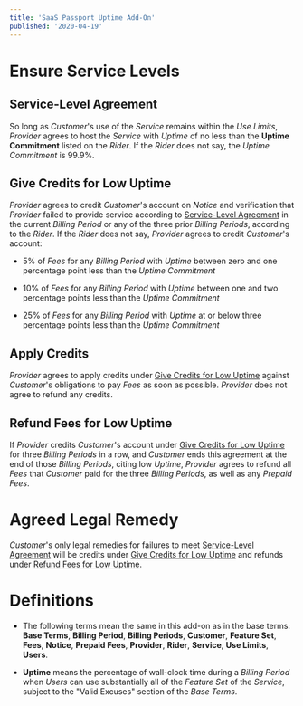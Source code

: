 ```yaml
---
title: 'SaaS Passport Uptime Add-On'
published: '2020-04-19'
---
```


# Ensure Service Levels

## Service-Level Agreement

So long as _Customer_'s use of the _Service_ remains within the _Use Limits_, _Provider_ agrees to host the _Service_ with _Uptime_ of no less than the **Uptime Commitment** listed on the _Rider_. If the _Rider_ does not say, the _Uptime Commitment_ is 99.9%.

## Give Credits for Low Uptime

_Provider_ agrees to credit _Customer_'s account on _Notice_ and verification that _Provider_ failed to provide service according to [Service-Level Agreement](#service-level-agrfeement) in the current _Billing Period_ or any of the three prior _Billing Periods_, according to the _Rider_. If the _Rider_ does not say, _Provider_ agrees to credit _Customer_'s account:

- 5% of _Fees_ for any _Billing Period_ with _Uptime_ between zero and one percentage point less than the _Uptime Commitment_

- 10% of _Fees_ for any _Billing Period_ with _Uptime_ between one and two percentage points less than the _Uptime Commitment_

- 25% of _Fees_ for any _Billing Period_ with _Uptime_ at or below three percentage points less than the _Uptime Commitment_

## Apply Credits

_Provider_ agrees to apply credits under [Give Credits for Low Uptime](#give-credits-for-law-uptime) against _Customer_'s obligations to pay _Fees_ as soon as possible. _Provider_ does not agree to refund any credits.

## Refund Fees for Low Uptime

If _Provider_ credits _Customer_'s account under [Give Credits for Low Uptime](#give-credits-for-law-uptime) for three _Billing Periods_ in a row, and _Customer_ ends this agreement at the end of those _Billing Periods_, citing low _Uptime_, _Provider_ agrees to refund all _Fees_ that _Customer_ paid for the three _Billing Periods_, as well as any _Prepaid Fees_.

# Agreed Legal Remedy

_Customer_'s only legal remedies for failures to meet [Service-Level Agreement](#service-level-agreement) will be credits under [Give Credits for Low Uptime](#give-credits-for-low-uptime) and refunds under [Refund Fees for Low Uptime](#refund-fees-for-low-uptime).

# Definitions

- The following terms mean the same in this add-on as in the base terms: **Base Terms**, **Billing Period**, **Billing Periods**, **Customer**, **Feature Set**, **Fees**, **Notice**, **Prepaid Fees**, **Provider**, **Rider**, **Service**, **Use Limits**, **Users**.

- **Uptime** means the percentage of wall-clock time during a _Billing Period_ when _Users_ can use substantially all of the _Feature Set_ of the _Service_, subject to the "Valid Excuses" section of the _Base Terms_.
